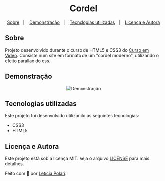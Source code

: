 <h1 align="center">
  Cordel
</h1>

<p align="center">
  <a href="#sobre">Sobre</a>&nbsp;&nbsp;&nbsp;|&nbsp;&nbsp;&nbsp;  
  <a href="#demonstração">Demonstração</a>&nbsp;&nbsp;&nbsp;|&nbsp;&nbsp;&nbsp;
  <a href="#tecnologias-utilizadas">Tecnologias utilizadas</a>&nbsp;&nbsp;&nbsp;|&nbsp;&nbsp;&nbsp;
  <a href="#licença-e-autora">Licença e Autora</a>
</p>

## Sobre

Projeto desenvolvido durante o curso de HTML5 e CSS3 do [Curso em Video](https://www.youtube.com/c/CursoemV%C3%ADdeo). Consiste num site em formato de um "cordel moderno", utilizando o efeito parallax do css.

##  Demonstração

<p align="center">
    <img alt="Demonstração" title="Demonstração" 
    src="https://raw.githubusercontent.com/Polaris851/Cordel/main/cordel.webm" />
</p>

## Tecnologias utilizadas

Este projeto foi desenvolvido utilizando as seguintes tecnologias:

- CSS3
- HTML5

## Licença e Autora

Este projeto está sob a licença MIT. Veja o arquivo [LICENSE](https://github.com/Polaris851/Cordel/blob/main/LICENSE) para mais detalhes.

Feito com :purple_heart: por [Letícia Polari](https://github.com/Polaris851).
